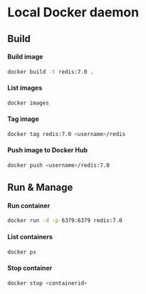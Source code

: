 # Local Docker daemon

## Build
#### Build image
```bash
docker build -t redis:7.0 .
```
#### List images
```bash
docker images
```
#### Tag image
```bash
docker tag redis:7.0 <username>/redis  
```
#### Push image to Docker Hub
```bash
docker push <username>/redis:7.0  
```

## Run & Manage
#### Run container
```bash
docker run -d -p 6379:6379 redis:7.0
```
#### List containers
```bash
docker ps
```
#### Stop container
```bash
docker stop <containerid>
```